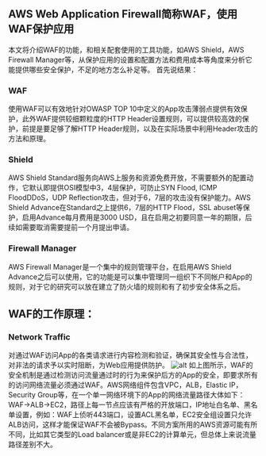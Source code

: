 ## AWS Web Application Firewall简称WAF，使用WAF保护应用
本文将介绍WAF的功能，和相关配套使用的工具功能，如AWS Shield，AWS Firewall Manager等，从保护应用的设置和配置方法和费用成本等角度来分析它能提供哪些安全保护，不足的地方怎么补足等。
首先说结果：
### WAF
使用WAF可以有效地针对OWASP TOP 10中定义的App攻击薄弱点提供有效保护，此外WAF提供较细颗粒度的HTTP Header设置规则，可以提供较高效的保护，前提是要足够了解HTTP Header规则，以及在实际场景中利用Header攻击的方法和原理。
### Shield
AWS Shield Standard服务向AWS上服务和资源免费开放，不需要额外的配置动作，它默认即提供OSI模型中3，4层保护，可防止SYN Flood, ICMP FloodDDoS，UDP Reflection攻击，但对于6，7层的攻击没有保护能力。AWS Shield Advance在Standard之上提供6，7层的HTTP Flood，SSL abuset等保护，启用Advance每月费用是3000 USD，且在启用之初要同意一年的期限，后续如需要取消需要提前一个月提出申请。
### Firewall Manager
AWS Firewall Manager是一个集中的规则管理平台，在启用AWS Shield Advance之后可以使用，它的功能是可以集中管理同一组织下不同帐户和App的规则，对于它的研究可以放在建立了防火墙的规则和有了初步安全体系之后。
## WAF的工作原理：
### Network Traffic
对通过WAF访问App的各类请求进行内容检测和验证，确保其安全性与合法性，对非法的请求予以实时阻断，为Web应用提供防护。
![alt](https://www.cloudflare.com/img/learning/ddos/glossary/waf/waf.png)
如上图所示，WAF的安全机制是通过检测访问流量通过时的行为来保护后方的App的安全，即要求所有的访问网络流量必须通过WAF。AWS网络组件包含VPC，ALB，Elastic IP，Security Group等，在一个单一网络环境下的App的网络流量路径大体如下：WAF->ALB->EC2，路径上每一节点应该有严格的开放端口，IP地址白名单、黑名单设置，例如：WAF上侦听443端口，设置ACL黑名单，EC2安全组设置只允许ALB访问，这样才能保证WAF不会被Bypass。不同方案所用的AWS资源可能有所不同，比如其它类型的Load balancer或是非EC2的计算单元，但总体上来说流量路径差别不大。